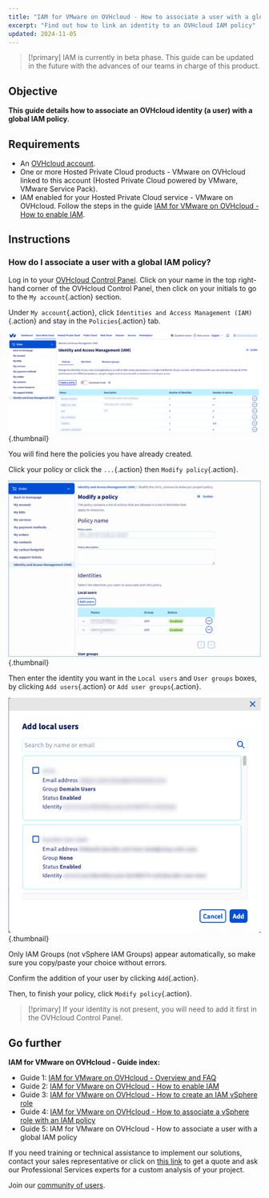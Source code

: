 ```yaml
---
title: "IAM for VMware on OVHcloud - How to associate a user with a global IAM policy"
excerpt: "Find out how to link an identity to an OVHcloud IAM policy"
updated: 2024-11-05
---
```


> [!primary]
> IAM is currently in beta phase. This guide can be updated in the future with the advances of our teams in charge of this product.
>

## Objective

**This guide details how to associate an OVHcloud identity (a user) with a global IAM policy**.

## Requirements

- An [OVHcloud account](/pages/account_and_service_management/account_information/ovhcloud-account-creation).
- One or more Hosted Private Cloud products - VMware on OVHcloud linked to this account (Hosted Private Cloud powered by VMware, VMware Service Pack).
- IAM enabled for your Hosted Private Cloud service - VMware on OVHcloud. Follow the steps in the guide [IAM for VMware on OVHcloud - How to enable IAM](/pages/hosted_private_cloud/hosted_private_cloud_powered_by_vmware/vmware_iam_activation).

## Instructions

### How do I associate a user with a global IAM policy?

Log in to your [OVHcloud Control Panel](/links/manager). Click on your name in the top right-hand corner of the OVHcloud Control Panel, then click on your initials to go to the `My account`{.action} section.

Under `My account`{.action}, click `Identities and Access Management (IAM)`{.action} and stay in the `Policies`{.action} tab.

![IAM USER POLICY](images/iam_policies_resize.png){.thumbnail}

You will find here the policies you have already created.

Click your policy or click the `...`{.action} then `Modify policy`{.action}.

![IAM USER POLICY](images/iam_policies_modify.png){.thumbnail}

Then enter the identity you want in the `Local users` and `User groups` boxes, by clicking `Add users`{.action} or `Add user groups`{.action}.

![IAM USER POLICY](images/iam_add_user.png){.thumbnail}

Only IAM Groups (not vSphere IAM Groups) appear automatically, so make sure you copy/paste your choice without errors.

Confirm the addition of your user by clicking `Add`{.action}.

Then, to finish your policy, click `Modify policy`{.action}.

> [!primary]
> If your identity is not present, you will need to add it first in the OVHcloud Control Panel.

## Go further

**IAM for VMware on OVHcloud - Guide index:**

- Guide 1: [IAM for VMware on OVHcloud - Overview and FAQ](/pages/hosted_private_cloud/hosted_private_cloud_powered_by_vmware/vmware_iam_getting_started)
- Guide 2: [IAM for VMware on OVHcloud - How to enable IAM](/pages/hosted_private_cloud/hosted_private_cloud_powered_by_vmware/vmware_iam_activation)
- Guide 3: [IAM for VMware on OVHcloud - How to create an IAM vSphere role](/pages/hosted_private_cloud/hosted_private_cloud_powered_by_vmware/vmware_iam_role)
- Guide 4: [IAM for VMware on OVHcloud - How to associate a vSphere role with an IAM policy](/pages/hosted_private_cloud/hosted_private_cloud_powered_by_vmware/vmware_iam_role_policy)
- Guide 5: IAM for VMware on OVHcloud - How to associate a user with a global IAM policy

If you need training or technical assistance to implement our solutions, contact your sales representative or click on [this link](/links/professional-services) to get a quote and ask our Professional Services experts for a custom analysis of your project.

Join our [community of users](/links/community).
